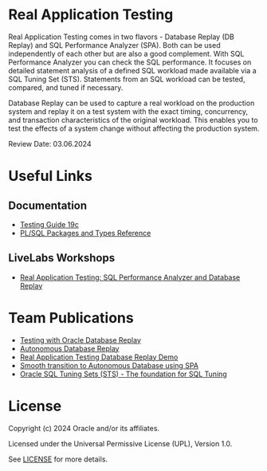# Real Application Testing

Real Application Testing comes in two flavors - Database Replay (DB Replay) and SQL Performance Analyzer (SPA). Both can be used independently of each other but are also a good complement.  With SQL Performance Analyzer you can check the SQL performance. It focuses on detailed statement analysis of a defined SQL workload made available via a SQL Tuning Set (STS). Statements from an SQL workload can be tested, compared, and tuned if necessary.

Database Replay can be used to capture a real workload on the production system and replay it on a test system with the exact timing, concurrency, and transaction characteristics of the original workload. This enables you to test the effects of a system change without affecting the production system. 

Review Date: 03.06.2024

# Useful Links

## Documentation

- [Testing Guide 19c](https://docs.oracle.com/en/database/oracle/oracle-database/19/ratug/index.html#Oracle%C2%AE-Database)
- [PL/SQL Packages and Types Reference](https://docs.oracle.com/en/database/oracle/oracle-database/19/arpls/index.html#Oracle%C2%AE-Database)

## LiveLabs Workshops

- [Real Application Testing: SQL Performance Analyzer and Database Replay](https://apexapps.oracle.com/pls/apex/r/dbpm/livelabs/view-workshop?wid=858&clear=RR,180&session=112790027738609)

# Team Publications

- [Testing with Oracle Database Replay](https://blogs.oracle.com/coretec/post/testing-with-oracle-database-replay)
- [Autonomous Database Replay](https://blogs.oracle.com/coretec/post/adb-database-replay)
- [Real Application Testing Database Replay Demo](https://blogs.oracle.com/coretec/post/rat-demo)
- [Smooth transition to Autonomous Database using SPA](https://blogs.oracle.com/coretec/post/spa-in-autonomous-database)
- [Oracle SQL Tuning Sets (STS) - The foundation for SQL Tuning](https://blogs.oracle.com/coretec/post/oracle-sql-tuning-sets-the-basis-for-sql-tuning)

# License

Copyright (c) 2024 Oracle and/or its affiliates.

Licensed under the Universal Permissive License (UPL), Version 1.0.

See [LICENSE](https://github.com/oracle-devrel/technology-engineering/blob/main/LICENSE) for more details.
